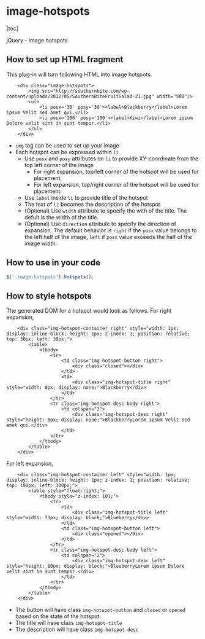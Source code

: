 image-hotspots
==============

[toc]

jQuery - image hotspots

## How to set up HTML fragment

This plug-in will turn following HTML into image hotspots.

```
	<div class="image-hotspots">
		<img src="http://southernbite.com/wp-content/uploads/2012/05/SouthernBiteFruitSalad-21.jpg" width="500"/>
		<ul>
			<li posx='30' posy='30'><label>Blackberry</label>Lorem ipsum Velit sed amet qui.</li>
			<li posx='100' posy='100'><label>Kiwi</label>Lorem ipsum Dolore velit sint in sunt tempor.</li>
		</ul>
	</div>
```
 - `img` tag can be used to set up your image
 - Each hotspot can be expressed within `li`
 	- Use `posx` and `posy` attributes on `li` to provide XY-coordinate from the top left corner of the image
 		- For right expansion, top/left corner of the hotspot will be used for placement.
 		- For left expansion, top/right corner of the hotspot will be used for placement.
 	- Use `label` inside `li` to provide title of the hotspot
 	- The text of `li` becomes the description of the hotspot
 	- (Optional) Use `width` attribute to specify the with of the title. The defult is the width of the title.
 	- (Optional) Use `direction` attribute to specify the direction of expansion. The default behavior is `right` if the `posx` value belongs to the left half of the image, `left` if `posx` value exceeds the half of the image width.

## How to use in your code

```js
$('.image-hotspots').hotspots();
```

## How to style hotspots

The generated DOM for a hotspot would look as follows.
For right expansion,

```
	<div class="img-hotspot-container right" style="width: 1px; display: inline-block; height: 1px; z-index: 1; position: relative; top: 30px; left: 30px;">
		<table>
			<tbody>
				<tr>
					<td class="img-hotspot-button right">
						<div class="closed"></div>
					</td>
					<td>
						<div class="img-hotspot-title right" style="width: 0px; display: none;">Blackberry</div>
					</td>
				</tr>
				<tr class="img-hotspot-desc-body right">
					<td colspan="2">
						<div class="img-hotspot-desc right" style="height: 0px; display: none;">BlackberryLorem ipsum Velit sed amet qui.</div>
					</td>
				</tr>
			</tbody>
		</table>
	</div>
```

For left expansion,

```
	<div class="img-hotspot-container left" style="width: 1px; display: inline-block; height: 1px; z-index: 1; position: relative; top: 100px; left: 300px;">
		<table style="float:right;">
			<tbody style="z-index: 101;">
				<tr>
					<td>
						<div class="img-hotspot-title left" style="width: 73px; display: block;">Blueberry</div>
					</td>
					<td class="img-hotspot-button left">
						<div class="opened"></div>
					</td>
				</tr>
				<tr class="img-hotspot-desc-body left">
					<td colspan="2">
						<div class="img-hotspot-desc left" style="height: 80px; display: block;">BlueberryLorem ipsum Dolore velit sint in sunt tempor.</div>
					</td>
				</tr>
			</tbody>
		</table>
	</div>
```

 - The button will have class `img-hotspot-button` and `closed` or `opened` based on the state of the hotspot.
 - The title will have class `img-hotspot-title`
 - The description will have class `img-hotspot-desc`